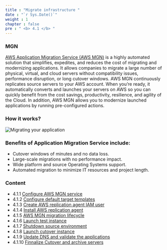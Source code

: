 ```yaml
---
title : "Migrate infrastructure "
date : "`r Sys.Date()`"
weight : 1
chapter : false
pre : " <b> 4.1 </b> "
---
```

### MGN
[AWS Application Migration Service (AWS MGN)](https://aws.amazon.com/application-migration-service/) is a highly automated solution that simplifies, expedites, and reduces the cost of migrating and modernizing applications. It allows companies to migrate a large number of physical, virtual, and cloud servers without compatibility issues, performance disruption, or long cutover windows. AWS MGN continuously replicates source servers to your AWS account. When you’re ready, it automatically converts and launches your servers on AWS so you can quickly benefit from the cost savings, productivity, resilience, and agility of the Cloud. In addition, AWS MGN allows you to modernize launched applications by running pre-configured actions.
### How it works?
![Migrating your application](../../images/4.migrateinfra/4.1migrateapp/4.1.1migrateapp.png?width=90pc)

### Benefits of Application Migration Service include:
+ Cutover windows of minutes and no data loss.
+ Large-scale migrations with no performance impact.
+ Wide platform and source Operating Systems support.
+ Automated migration to minimize IT resources and project length.

### Content
 + 4.1.1 [Configure AWS MGN service](../4-migratinginfrastructure/4.1-migratingyourapplication/4.1.1-configureawsmgnservice/)
+ 4.1.2 [Configure default target templates](../4-migratinginfrastructure/4.1-migratingyourapplication/4.1.2-configuredefaulttargettemplates/)
+ 4.1.3 [Create AWS replication agent IAM user](../4-migratinginfrastructure/4.1-migratingyourapplication/4.1.3-createawsreplicationagentiamuser/)
+ 4.1.4 [Install AWS replication agent](../4-migratinginfrastructure/4.1-migratingyourapplication/4.1.4-installawsreplicationagent/)
+ 4.1.5 [AWS MGN migration lifecycle](../4-migratinginfrastructure/4.1-migratingyourapplication/4.1.5-awsmgnmigrationlifecycle/)
+ 4.1.6 [Launch test instance](../4-migratinginfrastructure/4.1-migratingyourapplication/4.1.6-launchtestinstance/)
+ 4.1.7 [Shutdown source environment](../4-migratinginfrastructure/4.1-migratingyourapplication/4.1.7-shutdownsourceenvironment/)
+ 4.1.8 [Launch cutover instance](../4-migratinginfrastructure/4.1-migratingyourapplication/4.1.8-launchcutoverinstance/)
+ 4.1.9 [Update DNS and validate the applications](../4-migratinginfrastructure/4.1-migratingyourapplication/4.1.9-updatednsandvalidatetheapplications/)
+ 4.1.10 [Finnalize Cutover and archive servers](../4-migratinginfrastructure/4.1-migratingyourapplication/4.1.10-finalizecutoverandarchiveservers/)

